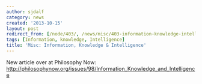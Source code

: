 ```yaml
---
author: sjdalf
category: news
created: '2013-10-15'
layout: post
redirect_from: [/node/403/, /news/misc/403-information-knowledge-intelligence/]
tags: [Information, knowledge, Intelligence]
title: 'Misc: Information, Knowledge & Intelligence'
---
```

New article over at Philosophy Now:
<http://philosophynow.org/issues/98/Information_Knowledge_and_Intelligence>

